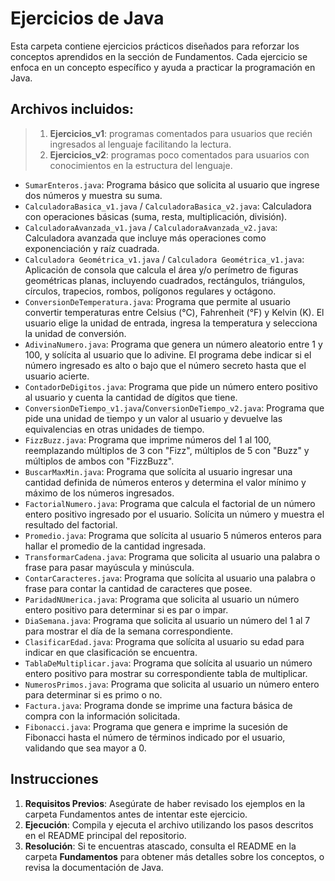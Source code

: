 # Ejercicios de Java

Esta carpeta contiene ejercicios prácticos diseñados para reforzar los conceptos aprendidos en la sección de Fundamentos. Cada ejercicio se enfoca
en un concepto específico y ayuda a practicar la programación en Java.

## Archivos incluidos:

> 1. **Ejercicios_v1**: programas comentados para usuarios que recién ingresados al lenguaje facilitando la lectura.
>2. **Ejercicios_v2**: programas poco comentados para usuarios con conocimientos en la estructura del lenguaje.

- `SumarEnteros.java`: Programa básico que solicita al usuario que ingrese dos números y muestra su suma.
- `CalculadoraBasica_v1.java` / `CalculadoraBasica_v2.java`: Calculadora con operaciones básicas (suma, resta, multiplicación, división).
- `CalculadoraAvanzada_v1.java` / `CalculadoraAvanzada_v2.java`: Calculadora avanzada que incluye más operaciones como exponenciación y raíz cuadrada.
- `Calculadora Geométrica_v1.java` / `Calculadora Geométrica_v1.java`: Aplicación de consola que calcula el área y/o perímetro de figuras geométricas
  planas, incluyendo cuadrados, rectángulos, triángulos, círculos, trapecios, rombos, polígonos regulares y octágono.
- `ConversionDeTemperatura.java`: Programa que permite al usuario convertir temperaturas entre Celsius (°C), Fahrenheit (°F) y Kelvin (K). El usuario
  elige la unidad de entrada, ingresa la temperatura y selecciona la unidad de conversión.
- `AdivinaNumero.java`: Programa que genera un número aleatorio entre 1 y 100, y solícita al usuario que lo adivine. El programa debe indicar si el
  número ingresado es alto o bajo que el número secreto hasta que el usuario acierte.
- `ContadorDeDigitos.java`: Programa que pide un número entero positivo al usuario y cuenta la cantidad de dígitos que tiene.
- `ConversionDeTiempo_v1.java`/`ConversionDeTiempo_v2.java`: Programa que pide una unidad de tiempo y un valor al usuario y devuelve las equivalencias
  en otras unidades de tiempo.
- `FizzBuzz.java`: Programa que imprime números del 1 al 100, reemplazando múltiplos de 3 con "Fizz", múltiplos de 5 con "Buzz" y múltiplos de ambos
  con "FizzBuzz".
- `BuscarMaxMin.java`: Programa que solícita al usuario ingresar una cantidad definida de números enteros y determina el valor mínimo y máximo de los
  números ingresados.
- `FactorialNumero.java`: Programa que calcula el factorial de un número entero positivo ingresado por el usuario. Solícita un número y muestra el
  resultado del factorial.
- `Promedio.java`: Programa que solícita al usuario 5 números enteros para hallar el promedio de la cantidad ingresada.
- `TransformarCadena.java`: Programa que solicita al usuario una palabra o frase para pasar mayúscula y minúscula.
- `ContarCaracteres.java`: Programa que solícita al usuario una palabra o frase para contar la cantidad de caracteres que posee.
- `ParidadNUmerica.java`: Programa que solicita al usuario un número entero positivo para determinar si es par o impar.
- `DiaSemana.java`: Programa que solicita al usuario un número del 1 al 7 para mostrar el día de la semana correspondiente.
- `ClasificarEdad.java`: Programa que solícita al usuario su edad para indicar en que clasificación se encuentra.
- `TablaDeMultiplicar.java`: Programa que solícita al usuario un número entero positivo para mostrar su correspondiente tabla de multiplicar.
- `NumerosPrimos.java`: Programa que solicita al usuario un número entero para determinar si es primo o no.
- `Factura.java`: Programa donde se imprime una factura básica de compra con la información solicitada.
- `Fibonacci.java`: Programa que genera e imprime la sucesión de Fibonacci hasta el número de términos indicado por el usuario, validando que sea
  mayor a 0.

## Instrucciones

1. **Requisitos Previos**: Asegúrate de haber revisado los ejemplos en la carpeta Fundamentos antes de intentar este ejercicio.
2. **Ejecución**: Compila y ejecuta el archivo utilizando los pasos descritos en el README principal del repositorio.
3. **Resolución**: Si te encuentras atascado, consulta el README en la carpeta **Fundamentos** para obtener más detalles sobre los conceptos, o revisa
   la documentación de Java.
